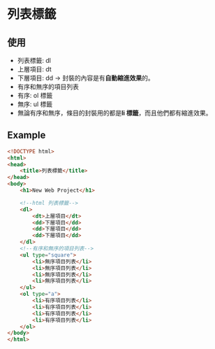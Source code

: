 # 列表標籤

## 使用
- 列表標籤: dl
 - 上層項目: dt
 - 下層項目: dd -> 封裝的內容是有**自動縮進效果**的。
- 有序和無序的項目列表
 - 有序: ol 標籤
 - 無序: ul 標籤
 - 無論有序和無序，條目的封裝用的都是**li 標籤**，而且他們都有縮進效果。

## Example
```html
<!DOCTYPE html>
<html>
<head>
	<title>列表標籤</title>
</head>
<body>
	<h1>New Web Project</h1>

	<!--html 列表標籤-->
	<dl>
		<dt>上層項目</dt>
		<dd>下層項目</dd>
		<dd>下層項目</dd>
		<dd>下層項目</dd>
	</dl>
	<!--有序和無序的項目列表-->
	<ul type="square">
		<li>無序項目列表</li>	
		<li>無序項目列表</li>	
		<li>無序項目列表</li>	
		<li>無序項目列表</li>	
	</ul>
	<ol type="a">
		<li>有序項目列表</li>
		<li>有序項目列表</li>
		<li>有序項目列表</li>
		<li>有序項目列表</li>		
	</ol>
</body>
</html>
```
